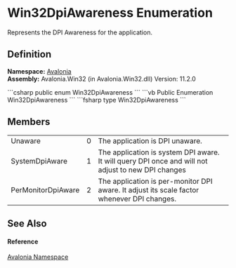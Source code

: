 # Win32DpiAwareness Enumeration


Represents the DPI Awareness for the application.



## Definition
**Namespace:** <a href="N_Avalonia">Avalonia</a>  
**Assembly:** Avalonia.Win32 (in Avalonia.Win32.dll) Version: 11.2.0

<Tabs groupId="api-code-preview">
<TabItem value="csharp" label="C#">
```csharp
public enum Win32DpiAwareness
```
</TabItem>
<TabItem value="vb" label="VB">
```vb
Public Enumeration Win32DpiAwareness
```
</TabItem>
<TabItem value="fsharp" label="F#">
```fsharp
type Win32DpiAwareness
```
</TabItem>
</Tabs>



## Members
<table>
<tr>
<td>Unaware</td>
<td>0</td>
<td>The application is DPI unaware.</td>
</tr>
<tr>
<td>SystemDpiAware</td>
<td>1</td>
<td>The application is system DPI aware. It will query DPI once and will not adjust to new DPI changes</td>
</tr>
<tr>
<td>PerMonitorDpiAware</td>
<td>2</td>
<td>The application is per-monitor DPI aware. It adjust its scale factor whenever DPI changes.</td>
</tr>
</table>

## See Also


#### Reference
<a href="N_Avalonia">Avalonia Namespace</a>  
